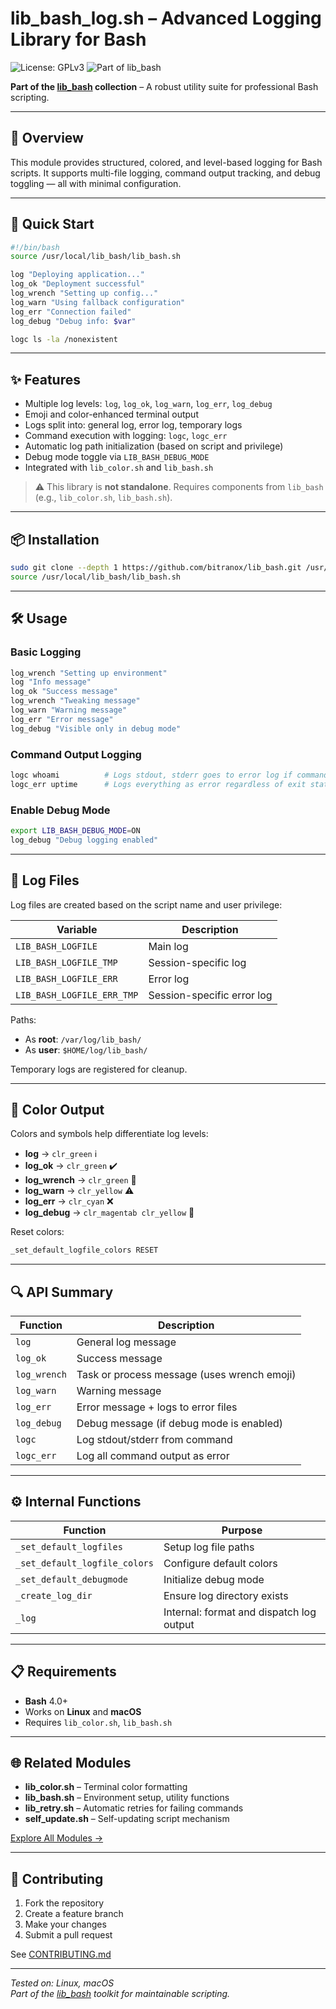 
# lib_bash_log.sh – Advanced Logging Library for Bash

![License: GPLv3](https://img.shields.io/badge/License-GPLv3-blue.svg)
![Part of lib_bash](https://img.shields.io/badge/Part%20of-lib__bash-ffdd00.svg)

**Part of the [lib_bash](https://github.com/bitranox/lib_bash) collection** – A robust utility suite for professional Bash scripting.

---

## 🔧 Overview

This module provides structured, colored, and level-based logging for Bash scripts. It supports multi-file logging, command output tracking, and debug toggling — all with minimal configuration.

---

## 🚀 Quick Start

```bash
#!/bin/bash
source /usr/local/lib_bash/lib_bash.sh

log "Deploying application..."
log_ok "Deployment successful"
log_wrench "Setting up config..."
log_warn "Using fallback configuration"
log_err "Connection failed"
log_debug "Debug info: $var"

logc ls -la /nonexistent
```

---

## ✨ Features

- Multiple log levels: `log`, `log_ok`, `log_warn`, `log_err`, `log_debug`
- Emoji and color-enhanced terminal output
- Logs split into: general log, error log, temporary logs
- Command execution with logging: `logc`, `logc_err`
- Automatic log path initialization (based on script and privilege)
- Debug mode toggle via `LIB_BASH_DEBUG_MODE`
- Integrated with `lib_color.sh` and `lib_bash.sh`

> ⚠️ This library is **not standalone**. Requires components from `lib_bash` (e.g., `lib_color.sh`, `lib_bash.sh`).

---

## 📦 Installation

```bash
sudo git clone --depth 1 https://github.com/bitranox/lib_bash.git /usr/local/lib_bash
source /usr/local/lib_bash/lib_bash.sh
```

---

## 🛠️ Usage

### Basic Logging

```bash
log_wrench "Setting up environment"
log "Info message"
log_ok "Success message"
log_wrench "Tweaking message"
log_warn "Warning message"
log_err "Error message"
log_debug "Visible only in debug mode"
```

### Command Output Logging

```bash
logc whoami          # Logs stdout, stderr goes to error log if command fails
logc_err uptime      # Logs everything as error regardless of exit status
```

### Enable Debug Mode

```bash
export LIB_BASH_DEBUG_MODE=ON
log_debug "Debug logging enabled"
```

---

## 📂 Log Files

Log files are created based on the script name and user privilege:

| Variable                   | Description                |
|---------------------------|----------------------------|
| `LIB_BASH_LOGFILE`         | Main log                   |
| `LIB_BASH_LOGFILE_TMP`     | Session-specific log       |
| `LIB_BASH_LOGFILE_ERR`     | Error log                  |
| `LIB_BASH_LOGFILE_ERR_TMP` | Session-specific error log |

Paths:

- As **root**: `/var/log/lib_bash/`
- As **user**: `$HOME/log/lib_bash/`

Temporary logs are registered for cleanup.

---

## 🎨 Color Output

Colors and symbols help differentiate log levels:

- **log** → `clr_green` ℹ️
- **log_ok** → `clr_green` ✔️
- **log_wrench** → `clr_green` 🔧
- **log_warn** → `clr_yellow` ⚠️
- **log_err** → `clr_cyan` ❌
- **log_debug** → `clr_magentab clr_yellow` 🐞

Reset colors:

```bash
_set_default_logfile_colors RESET
```

---

## 🔍 API Summary

| Function     | Description                                  |
|--------------|----------------------------------------------|
| `log`        | General log message                          |
| `log_ok`     | Success message                              |
| `log_wrench` | Task or process message (uses wrench emoji) |
| `log_warn`   | Warning message                              |
| `log_err`    | Error message + logs to error files          |
| `log_debug`  | Debug message (if debug mode is enabled)     |
| `logc`       | Log stdout/stderr from command               |
| `logc_err`   | Log all command output as error              |

---

## ⚙️ Internal Functions

| Function                   | Purpose                                   |
|---------------------------|-------------------------------------------|
| `_set_default_logfiles`    | Setup log file paths                      |
| `_set_default_logfile_colors` | Configure default colors                |
| `_set_default_debugmode`   | Initialize debug mode                     |
| `_create_log_dir`          | Ensure log directory exists               |
| `_log`                     | Internal: format and dispatch log output  |

---

## 📋 Requirements

- **Bash** 4.0+
- Works on **Linux** and **macOS**
- Requires `lib_color.sh`, `lib_bash.sh`

---

## 🌐 Related Modules

- **lib_color.sh** – Terminal color formatting
- **lib_bash.sh** – Environment setup, utility functions
- **lib_retry.sh** – Automatic retries for failing commands
- **self_update.sh** – Self-updating script mechanism

[Explore All Modules →](https://github.com/bitranox/lib_bash)

---

## 🤝 Contributing

1. Fork the repository
2. Create a feature branch
3. Make your changes
4. Submit a pull request

See [CONTRIBUTING.md](https://github.com/bitranox/lib_bash/blob/master/docs/CONTRIBUTING.md)

---

*Tested on: Linux, macOS*  
*Part of the [lib_bash](https://github.com/bitranox/lib_bash) toolkit for maintainable scripting.*
